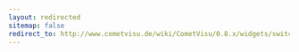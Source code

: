 ```yaml
---
layout: redirected
sitemap: false
redirect_to: http://www.cometvisu.de/wiki/CometVisu/0.8.x/widgets/switch/de/
---
```


